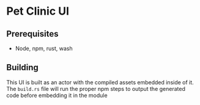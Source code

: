 # Pet Clinic UI

## Prerequisites

* Node, npm, rust, wash

## Building
This UI is built as an actor with the compiled assets embedded inside of it. The `build.rs` file
will run the proper npm steps to output the generated code before embedding it in the module
